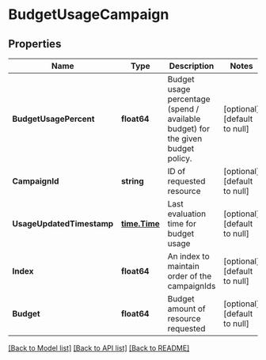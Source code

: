 # BudgetUsageCampaign

## Properties
Name | Type | Description | Notes
------------ | ------------- | ------------- | -------------
**BudgetUsagePercent** | **float64** | Budget usage percentage (spend / available budget) for the given budget policy. | [optional] [default to null]
**CampaignId** | **string** | ID of requested resource | [optional] [default to null]
**UsageUpdatedTimestamp** | [**time.Time**](time.Time.md) | Last evaluation time for budget usage | [optional] [default to null]
**Index** | **float64** | An index to maintain order of the campaignIds | [optional] [default to null]
**Budget** | **float64** | Budget amount of resource requested | [optional] [default to null]

[[Back to Model list]](../README.md#documentation-for-models) [[Back to API list]](../README.md#documentation-for-api-endpoints) [[Back to README]](../README.md)

